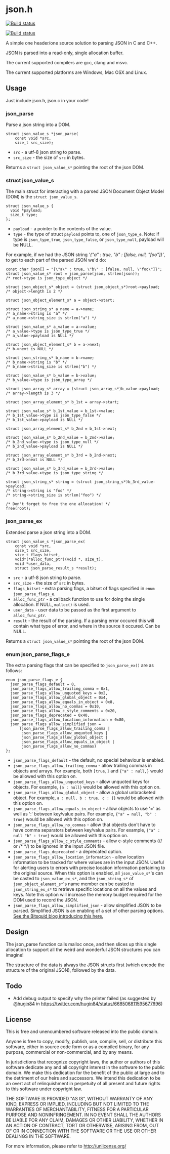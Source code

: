 # json.h #

[![Build status](https://ci.appveyor.com/api/projects/status/piell6hcrlwrcxp9?svg=true)](https://ci.appveyor.com/project/sheredom/json-h)

[![Build status](https://api.travis-ci.org/repositories/sheredom/json.h.svg)](https://travis-ci.org/sheredom/json.h)

A simple one header/one source solution to parsing JSON in C and C++.

JSON is parsed into a read-only, single allocation buffer.

The current supported compilers are gcc, clang and msvc.

The current supported platforms are Windows, Mac OSX and Linux.

## Usage ##

Just include json.h, json.c in your code!

### json_parse ###

Parse a json string into a DOM.

```
struct json_value_s *json_parse(
    const void *src,
    size_t src_size);
```

- `src` - a utf-8 json string to parse.
- `src_size` - the size of `src` in bytes.

Returns a `struct json_value_s*` pointing the root of the json DOM.

### struct json_value_s ###

The main struct for interacting with a parsed JSON Document Object Model (DOM) is the `struct json_value_s`.

```
struct json_value_s {
  void *payload;
  size_t type;
};
```

- `payload` - a pointer to the contents of the value.
- `type` - the type of struct `payload` points to, one of `json_type_e`. Note: if type is `json_type_true`, `json_type_false`, or `json_type_null`, payload will be NULL.

For example, if we had the JSON string *'{"a" : true, "b" : [false, null, "foo"]}'*, to get to each part of the parsed JSON we'd do:

```
const char json[] = "{\"a\" : true, \"b\" : [false, null, \"foo\"]}";
struct json_value_s* root = json_parse(json, strlen(json));
/* root->type is json_type_object */

struct json_object_s* object = (struct json_object_s*)root->payload;
/* object->length is 2 */

struct json_object_element_s* a = object->start;

struct json_string_s* a_name = a->name;
/* a_name->string is "a" */
/* a_name->string_size is strlen("a") */

struct json_value_s* a_value = a->value;
/* a_value->type is json_type_true */
/* a_value->payload is NULL */

struct json_object_element_s* b = a->next;
/* b->next is NULL */

struct json_string_s* b_name = b->name;
/* b_name->string is "b" */
/* b_name->string_size is strlen("b") */

struct json_value_s* b_value = b->value;
/* b_value->type is json_type_array */

struct json_array_s* array = (struct json_array_s*)b_value->payload;
/* array->length is 3 */

struct json_array_element_s* b_1st = array->start;

struct json_value_s* b_1st_value = b_1st->value;
/* b_1st_value->type is json_type_false */
/* b_1st_value->payload is NULL */

struct json_array_element_s* b_2nd = b_1st->next;

struct json_value_s* b_2nd_value = b_2nd->value;
/* b_2nd_value->type is json_type_null */
/* b_2nd_value->payload is NULL */

struct json_array_element_s* b_3rd = b_2nd->next;
/* b_3rd->next is NULL */

struct json_value_s* b_3rd_value = b_3rd->value;
/* b_3rd_value->type is json_type_string */

struct json_string_s* string = (struct json_string_s*)b_3rd_value->payload;
/* string->string is "foo" */
/* string->string_size is strlen("foo") */

/* Don't forget to free the one allocation! */
free(root);
```

### json_parse_ex ###

Extended parse a json string into a DOM.

```
struct json_value_s *json_parse_ex(
    const void *src,
    size_t src_size,
    size_t flags_bitset,
    void*(*alloc_func_ptr)(void *, size_t),
    void *user_data,
    struct json_parse_result_s *result);
```

- `src` - a utf-8 json string to parse.
- `src_size` - the size of `src` in bytes.
- `flags_bitset` - extra parsing flags, a bitset of flags specified in `enum json_parse_flags_e`.
- `alloc_func_ptr` - a callback function to use for doing the single allocation. If NULL, `malloc()` is used.
- `user_data` - user data to be passed as the first argument to `alloc_func_ptr`.
- `result` - the result of the parsing. If a parsing error occured this will contain what type of error, and where in the source it occured. Can be NULL.

Returns a `struct json_value_s*` pointing the root of the json DOM.

### enum json_parse_flags_e ###

The extra parsing flags that can be specified to `json_parse_ex()` are as follows:

```
enum json_parse_flags_e {
  json_parse_flags_default = 0,
  json_parse_flags_allow_trailing_comma = 0x1,
  json_parse_flags_allow_unquoted_keys = 0x2,
  json_parse_flags_allow_global_object = 0x4,
  json_parse_flags_allow_equals_in_object = 0x8,
  json_parse_flags_allow_no_commas = 0x10,
  json_parse_flags_allow_c_style_comments = 0x20,
  json_parse_flags_deprecated = 0x40,
  json_parse_flags_allow_location_information = 0x80,
  json_parse_flags_allow_simplified_json =
      (json_parse_flags_allow_trailing_comma |
       json_parse_flags_allow_unquoted_keys |
       json_parse_flags_allow_global_object |
       json_parse_flags_allow_equals_in_object |
       json_parse_flags_allow_no_commas)
};
```

- `json_parse_flags_default` - the default, no special behaviour is enabled.
- `json_parse_flags_allow_trailing_comma` - allow trailing commas in objects and arrays. For example, both `[true,]` and `{"a" : null,}` would be allowed with this option on.
- `json_parse_flags_allow_unquoted_keys` - allow unquoted keys for objects. For example, `{a : null}` would be allowed with this option on.
- `json_parse_flags_allow_global_object` - allow a global unbracketed object. For example, `a : null, b : true, c : {}` would be allowed with this option on.
- `json_parse_flags_allow_equals_in_object` - allow objects to use '=' as well as ':' between key/value pairs. For example, `{"a" = null, "b" : true}` would be allowed with this option on.
- `json_parse_flags_allow_no_commas` - allow that objects don't have to have comma separators between key/value pairs. For example, `{"a" : null "b" : true}` would be allowed with this option on.
- `json_parse_flags_allow_c_style_comments` - allow c-style comments (// or /* */) to be ignored in the input JSON file.
- `json_parse_flags_deprecated` - a deprecated option.
- `json_parse_flags_allow_location_information` - allow location information to be tracked for where values are in the input JSON. Useful for alerting users to errors with precise location information pertaining to the original source. When this option is enabled, all `json_value_s*`'s can be casted to `json_value_ex_s*`, and the `json_string_s*` of `json_object_element_s*`'s name member can be casted to `json_string_ex_s*` to retrieve specific locations on all the values and keys. Note this option will increase the memory budget required for the DOM used to record the JSON.
- `json_parse_flags_allow_simplified_json` - allow simplified JSON to be parsed. Simplified JSON is an enabling of a set of other parsing options. [See the Bitsquid blog introducing this here.](http://bitsquid.blogspot.com/2009/10/simplified-json-notation.html)

## Design ##

The json_parse function calls malloc once, and then slices up this single
allocation to support all the weird and wonderful JSON structures you can
imagine!

The structure of the data is always the JSON structs first (which encode the
structure of the original JSON), followed by the data.

## Todo ##

- Add debug output to specify why the printer failed (as suggested by [@hugin84](https://twitter.com/hugin84) in https://twitter.com/hugin84/status/668506811595677696)

## License ##

This is free and unencumbered software released into the public domain.

Anyone is free to copy, modify, publish, use, compile, sell, or
distribute this software, either in source code form or as a compiled
binary, for any purpose, commercial or non-commercial, and by any
means.

In jurisdictions that recognize copyright laws, the author or authors
of this software dedicate any and all copyright interest in the
software to the public domain. We make this dedication for the benefit
of the public at large and to the detriment of our heirs and
successors. We intend this dedication to be an overt act of
relinquishment in perpetuity of all present and future rights to this
software under copyright law.

THE SOFTWARE IS PROVIDED "AS IS", WITHOUT WARRANTY OF ANY KIND,
EXPRESS OR IMPLIED, INCLUDING BUT NOT LIMITED TO THE WARRANTIES OF
MERCHANTABILITY, FITNESS FOR A PARTICULAR PURPOSE AND NONINFRINGEMENT.
IN NO EVENT SHALL THE AUTHORS BE LIABLE FOR ANY CLAIM, DAMAGES OR
OTHER LIABILITY, WHETHER IN AN ACTION OF CONTRACT, TORT OR OTHERWISE,
ARISING FROM, OUT OF OR IN CONNECTION WITH THE SOFTWARE OR THE USE OR
OTHER DEALINGS IN THE SOFTWARE.

For more information, please refer to <http://unlicense.org/>
